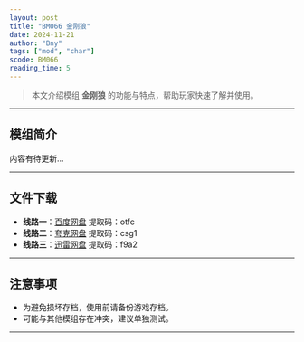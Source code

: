 ```yaml
---
layout: post
title: "BM066 金刚狼"
date: 2024-11-21
author: "Bny"
tags: ["mod", "char"]
scode: BM066
reading_time: 5
---
```


> 本文介绍模组 **金刚狼** 的功能与特点，帮助玩家快速了解并使用。

---

## 模组简介

内容有待更新...

---


## 文件下载
- **线路一**：[百度网盘](https://pan.baidu.com/s/1fqWP8WNG2jsz7PVbm-YnTQ?pwd=otfc)  提取码：otfc  
- **线路二**：[夸克网盘](https://pan.quark.cn/s/6ff84d3692fa?pwd=csg1)  提取码：csg1  
- **线路三**：[迅雷网盘](https://pan.xunlei.com/s/VOCCbbW7QxxhHVog5IlDWdFPA1?pwd=f9a2)  提取码：f9a2  

---

## 注意事项
- 为避免损坏存档，使用前请备份游戏存档。
- 可能与其他模组存在冲突，建议单独测试。

---

